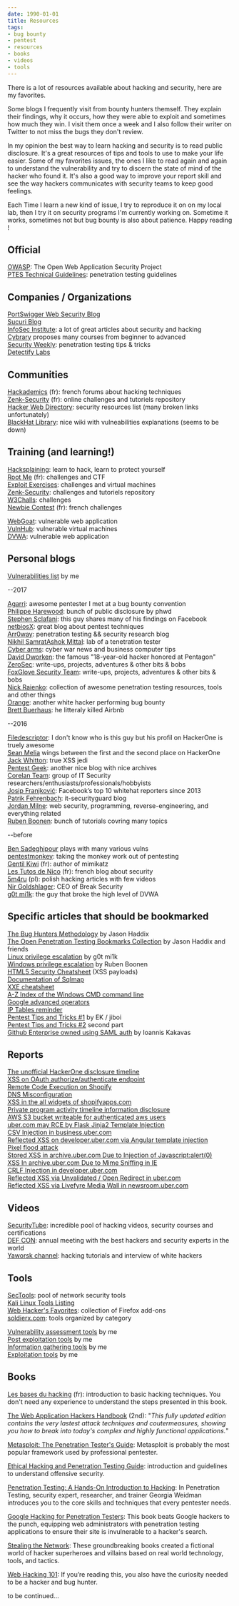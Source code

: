 ```yaml
---
date: 1990-01-01
title: Resources
tags:
- bug bounty
- pentest
- resources
- books
- videos
- tools
---
```

There is a lot of resources available about hacking and security, here are my favorites.

Some blogs I frequently visit from bounty hunters themself. 
They explain their findings, why it occurs, how they were able to exploit and sometimes how much they win. 
I visit them once a week and I also follow their writer on Twitter to not miss the bugs they don't review.   
<!--more-->

In my opinion the best way to learn hacking and security is to read public disclosure. 
It's a great resources of tips and tools to use to make your life easier.
Some of my favorites issues, the ones I like to read again and again to understand the vulnerability and try to discern the state of mind of the hacker who found it. 
It's also a good way to improve your report skill and see the way hackers communicates with security teams to keep good feelings. 

Each Time I learn a new kind of issue, I try to reproduce it on on my local lab, then I try it on security programs I'm currently working on.
Sometime it works, sometimes not but bug bounty is also about patience. Happy reading !

## Official
[OWASP](https://www.owasp.org/): The Open Web Application Security Project  
[PTES Technical Guidelines](http://www.pentest-standard.org/index.php/PTES_Technical_Guidelines): penetration testing guidelines  


## Companies / Organizations
[PortSwigger Web Security Blog](http://blog.portswigger.net/)  
[Sucuri Blog](https://blog.sucuri.net/)  
[InfoSec Institute](http://resources.infosecinstitute.com/): a lot of great articles about security and hacking  
[Cybrary](https://www.cybrary.it/courses/) proposes many courses from beginner to advanced  
[Security Weekly](http://wiki.securityweekly.com/wiki/index.php/Penetration_Testing_Tips_&_Tricks): penetration testing tips & tricks  
[Detectify Labs](https://labs.detectify.com/)  


## Communities
[Hackademics](http://hackademics.fr/) (fr): french forums about hacking techniques  
[Zenk-Security](https://repo.zenk-security.com/) (fr): online challenges and tutoriels repository  
[Hacker Web Directory](http://yehg.net/hwd/?id=r): security resources list (many broken links unfortunately)  
[BlackHat Library](http://www.blackhatlibrary.net/): nice wiki with vulneabilities explanations (seems to be down)  


## Training (and learning!)
[Hacksplaining](https://www.hacksplaining.com/exercises): learn to hack, learn to protect yourself  
[Root Me](http://www.root-me.org/ "Root Me") (fr): challenges and CTF  
[Exploit Exercises](https://exploit-exercises.com/ "Exploit Exercises"): challenges and virtual machines  
[Zenk-Security](https://www.zenk-security.com "Zenk-Security"): challenges and tutoriels repository  
[W3Challs](http://w3challs.com/ "W3Challs"): challenges  
[Newbie Contest](http://www.newbiecontest.org/ "Newbie Contest") (fr): french challenges  

[WebGoat](https://www.owasp.org/index.php/Category:OWASP_WebGoat_Project "WebGoat"): vulnerable web application  
[VulnHub](https://www.vulnhub.com/ "VulnHub"): vulnerable virtual machines  
[DVWA](http://www.dvwa.co.uk/ "Damn Vulnerable Web Application"): vulnerable web application  


## Personal blogs
[Vulnerabilities list](/vulnerabiliies-list/) by me  

--2017  

[Agarri](http://www.agarri.fr/blog/): awesome pentester I met at a bug bounty convention  
[Philippe Harewood](http://philippeharewood.com/): bunch of public disclosure by phwd  
[Stephen Sclafani](https://stephensclafani.com/): this guy shares many of his findings on Facebook  
[netbiosX](https://pentestlab.wordpress.com/): great blog about pentest techniques  
[Arr0way](https://highon.coffee/blog): penetration testing && security research blog  
[Nikhil SamratAshok Mittal](http://www.labofapenetrationtester.com/): lab of a tenetration tester  
[Cyber arms](https://cyberarms.wordpress.com/): cyber war news and business computer tips  
[David Dworken](http://blog.daviddworken.com/): the famous "18-year-old hacker honored at Pentagon"  
[ZeroSec](https://blog.zsec.uk/): write-ups, projects, adventures & other bits & bobs  
[FoxGlove Security Team](https://foxglovesecurity.com/): write-ups, projects, adventures & other bits & bobs  
[Nick Raienko](https://github.com/enaqx/awesome-pentest):  collection of awesome penetration testing resources, tools and other things  
[Orange](http://blog.orange.tw/): another white hacker performing bug bounty  
[Brett Buerhaus](http://buer.haus/): he litteraly killed Airbnb  

--2016  

[Filedescriptor](https://blog.innerht.ml/): I don't know who is this guy but his profil on HackerOne is truely awesome  
[Sean Melia](https://seanmelia.wordpress.com/) wings between the first and the second place on HackerOne  
[Jack Whitton](https://whitton.io/): true XSS jedi  
[Pentest Geek](https://www.pentestgeek.com/): another nice blog with nice archives  
[Corelan Team](https://www.corelan.be/): group of IT Security researchers/enthusiasts/professionals/hobbyists  
[Josip Franjković](https://www.josipfranjkovic.com/): Facebook’s top 10 whitehat reporters since 2013  
[Patrik Fehrenbach](https://blog.it-securityguard.com/): it-securityguard blog  
[Jordan Milne](http://blog.saynotolinux.com/): web security, programming, reverse-engineering, and everything related  
[Ruben Boonen](http://www.fuzzysecurity.com/tutorials.html): bunch of tutorials covring many topics  

--before  

[Ben Sadeghipour](http://archive.nahamsec.com/) plays with many various vulns  
[pentestmonkey](http://pentestmonkey.net/): taking the monkey work out of pentesting  
[Gentil Kiwi](http://blog.gentilkiwi.com/) (fr): author of mimikatz  
[Les Tutos de Nico](http://www.lestutosdenico.com/) (fr): french blog about security  
[5m4ru](http://5m4ru.blogspot.com/) (pl): polish hacking articles with few videos  
[Nir Goldshlager](http://www.breaksec.com/?page_id=6002): CEO of Break Security  
[g0t mi1k](https://blog.g0tmi1k.com/): the guy that broke the high level of DVWA  


## Specific articles that should be bookmarked
[The Bug Hunters Methodology](https://github.com/jhaddix/tbhm) by Jason Haddix  
[The Open Penetration Testing Bookmarks Collection](https://code.google.com/archive/p/pentest-bookmarks/wikis/BookmarksList.wiki) by Jason Haddix and friends  
[Linux privilege escalation](https://blog.g0tmi1k.com/2011/08/basic-linux-privilege-escalation/) by g0t mi1k  
[Windows privilege escalation](http://www.fuzzysecurity.com/tutorials/16.html) by Ruben Boonen  
[HTML5 Security Cheatsheet](https://html5sec.org/) (XSS payloads)  
[Documentation of Sqlmap](https://github.com/sqlmapproject/sqlmap/wiki/Usage)  
[XXE cheatsheet](https://www.silentrobots.com/blog/2015/12/14/xe-cheatsheet-update/)  
[A-Z Index of the Windows CMD command line](https://ss64.com/nt/)  
[Google advanced operators](http://www.googleguide.com/advanced_operators_reference.html)  
[IP Tables reminder](http://bodhizazen.net/Tutorials/iptables#Additional_Tips)  
[Pentest Tips and Tricks #1](https://jivoi.github.io/2015/07/01/pentest-tips-and-tricks/) by EK / jiboi  
[Pentest Tips and Tricks #2](https://jivoi.github.io/2015/08/21/pentest-tips-and-tricks-number-2/) second part  
[Github Enterprise owned using SAML auth](http://www.economyofmechanism.com/github-saml.html) by Ioannis Kakavas  


## Reports
[The unofficial HackerOne disclosure timeline](http://h1.nobbd.de/index.php?start=0)  
[XSS on OAuth authorize/authenticate endpoint](https://hackerone.com/reports/87040)  
[Remote Code Execution on Shopify](https://hackerone.com/reports/73567)  
[DNS Misconfiguration](https://hackerone.com/reports/1509)  
[XSS in the all widgets of shopifyapps.com](https://hackerone.com/reports/119250)  
[Private program activity timeline information disclosure](https://hackerone.com/reports/116029)  
[AWS S3 bucket writeable for authenticated aws users](https://hackerone.com/reports/128088)  
[uber.com may RCE by Flask Jinja2 Template Injection](https://hackerone.com/reports/125980)  
[CSV Injection in business.uber.com](https://hackerone.com/reports/126109)  
[Reflected XSS on developer.uber.com via Angular template injection](https://hackerone.com/reports/125027)  
[Pixel flood attack](https://hackerone.com/reports/390)  
[Stored XSS in archive.uber.com Due to Injection of Javascript:alert(0)](https://hackerone.com/reports/126906)  
[XSS In archive.uber.com Due to Mime Sniffing in IE](https://hackerone.com/reports/126197)  
[CRLF Injection in developer.uber.com](https://hackerone.com/reports/125984)  
[Reflected XSS via Unvalidated / Open Redirect in uber.com](https://hackerone.com/reports/125791)  
[Reflected XSS via Livefyre Media Wall in newsroom.uber.com](https://hackerone.com/reports/134061)  


## Videos
[SecurityTube](http://www.securitytube.net/): incredible pool of hacking videos, security courses and certifications  
[DEF CON](https://www.youtube.com/results?search_query=defcon): annual meeting with the best hackers and security experts in the world  
[Yaworsk channel](https://www.youtube.com/user/yaworsk1/videos): hacking tutorials and interview of white hackers  


## Tools
[SecTools](http://sectools.org/): pool of network security tools  
[Kali Linux Tools Listing](http://tools.kali.org/tools-listing)  
[Web Hacker's Favorites](https://addons.mozilla.org/en-US/firefox/collections/yehgdotnet/webhacker/): collection of Firefox add-ons  
[soldierx.com](https://www.soldierx.com/Tools): tools organized by category  

[Vulnerability assessment tools](/vulnerability-assessment-tools/) by me  
[Post exploitation tools](/pentest-post-exploitation-tools/) by me  
[Information gathering tools](/pentest-information-gathering-tools/) by me  
[Exploitation tools](/pentest-exploitation-tools/) by me  


## Books

[Les bases du hacking](http://www.amazon.com/Les-bases-du-hacking/dp/2744025984/) (fr): 
introduction to basic hacking techniques. You don't need any experience to understand the steps presented in this book.  

[The Web Application Hackers Handbook](http://www.amazon.com/Web-Application-Hackers-Handbook-Exploiting/dp/1118026470/) (2nd): 
"_This fully updated edition contains the very lastest attack techniques and coutermeasures, showing you how to break into today's complex and highly functional applications._"

[Metasploit: The Penetration Tester's Guide](http://www.amazon.com/Metasploit-Penetration-Testers-David-Kennedy/dp/159327288X/): 
Metasploit is probably the most popular framework used by professional pentester.

[Ethical Hacking and Penetration Testing Guide](http://www.amazon.com/Ethical-Hacking-Penetration-Testing-Guide/dp/1482231611/): 
introduction and guidelines to understand offensive security.

[Penetration Testing: A Hands-On Introduction to Hacking](https://www.amazon.com/Penetration-Testing-Hands-Introduction-Hacking/dp/1593275641/): 
In Penetration Testing, security expert, researcher, and trainer Georgia Weidman introduces you to the core skills and techniques that every pentester needs.  

[Google Hacking for Penetration Testers](https://www.amazon.com/Google-Hacking-Penetration-Testers-1/dp/1931836361/): 
This book beats Google hackers to the punch, equipping web administrators with penetration testing applications to ensure their site is invulnerable to a hacker's search.  

[Stealing the Network](https://www.amazon.com/Stealing-Network-Complete-Collectors-Chapter/dp/159749299X/): 
These groundbreaking books created a fictional world of hacker superheroes and villains based on real world technology, tools, and tactics.  

[Web Hacking 101](https://leanpub.com/web-hacking-101): 
If you’re reading this, you also have the curiosity needed to be a hacker and bug hunter.  


to be continued...
